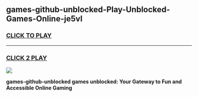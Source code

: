 
## games-github-unblocked-Play-Unblocked-Games-Online-je5vl
<h3>
<a href="https://premium76.site?title=games-github-unblocked&ref=24A">CLICK TO PLAY</a></h3>
<hr>

<h3>
<a href="https://premium76.site?title=games-github-unblocked&ref=24A">CLICK 2 PLAY</a>
  
</h3>

<a href="https://premium76.site?title=games-github-unblocked&ref=24A"><img src="https://clearcache.store/games.png"></a>


**games-github-unblocked games unblocked: Your Gateway to Fun and Accessible Online Gaming**
